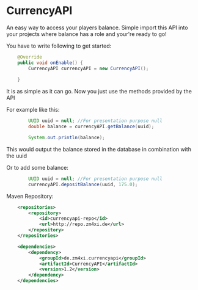 # CurrencyAPI

An easy way to access your players balance. Simple import this API into your projects where balance has a role and your're ready to go!

You have to write following to get started:

```java
    @Override
    public void onEnable() {
        CurrencyAPI currencyAPI = new CurrencyAPI();
    
    }
```
    
It is as simple as it can go. Now you just use the methods provided by the API

For example like this:

```java
        UUID uuid = null; //For presentation purpose null
        double balance = currencyAPI.getBalance(uuid);

        System.out.println(balance);
```
This would output the balance stored in the database in combination with the uuid

Or to add some balance:

```java
        UUID uuid = null; //For presentation purpose null
        currencyAPI.depositBalance(uuid, 175.0);
```

Maven Repository:
        
```xml
    <repositories>
        <repository>
            <id>currencyapi-repo</id>
            <url>http://repo.zm4xi.de</url>
        </repository>
    </repositories>

    <dependencies>
        <dependency>
            <groupId>de.zm4xi.currencyapi</groupId>
            <artifactId>CurrencyAPI</artifactId>
            <version>1.2</version>
        </dependency>
    </dependencies>
```
